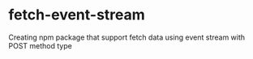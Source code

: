 # fetch-event-stream
Creating npm package that support fetch data using event stream with POST method type
